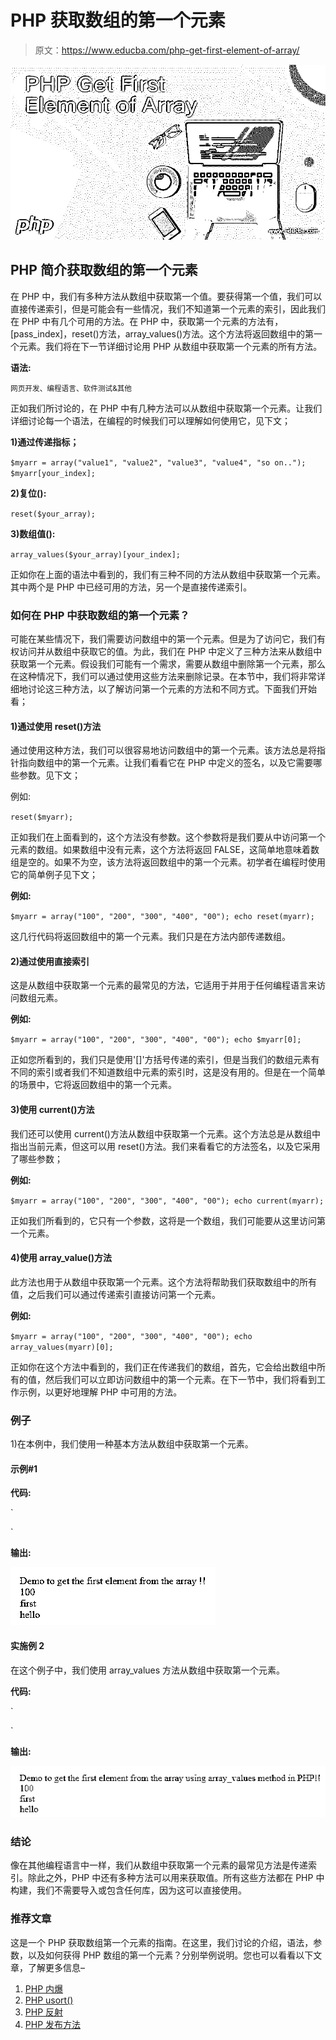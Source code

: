 # PHP 获取数组的第一个元素

> 原文：<https://www.educba.com/php-get-first-element-of-array/>

![PHP Get First Element of Array](img/406e1a80c1534da97e5e1f242b10aa4b.png)



## PHP 简介获取数组的第一个元素

在 PHP 中，我们有多种方法从数组中获取第一个值。要获得第一个值，我们可以直接传递索引，但是可能会有一些情况，我们不知道第一个元素的索引，因此我们在 PHP 中有几个可用的方法。在 PHP 中，获取第一个元素的方法有，[pass_index]，reset()方法，array_values()方法。这个方法将返回数组中的第一个元素。我们将在下一节详细讨论用 PHP 从数组中获取第一个元素的所有方法。

**语法:**

<small>网页开发、编程语言、软件测试&其他</small>

正如我们所讨论的，在 PHP 中有几种方法可以从数组中获取第一个元素。让我们详细讨论每一个语法，在编程的时候我们可以理解如何使用它，见下文；

**1)通过传递指标；**

`$myarr = array("value1", "value2", "value3", "value4", "so on..");
$myarr[your_index];`

**2)复位():**

`reset($your_array);`

**3)数组值():**

`array_values($your_array)[your_index];`

正如你在上面的语法中看到的，我们有三种不同的方法从数组中获取第一个元素。其中两个是 PHP 中已经可用的方法，另一个是直接传递索引。

### 如何在 PHP 中获取数组的第一个元素？

可能在某些情况下，我们需要访问数组中的第一个元素。但是为了访问它，我们有权访问并从数组中获取它的值。为此，我们在 PHP 中定义了三种方法来从数组中获取第一个元素。假设我们可能有一个需求，需要从数组中删除第一个元素，那么在这种情况下，我们可以通过使用这些方法来删除记录。在本节中，我们将非常详细地讨论这三种方法，以了解访问第一个元素的方法和不同方式。下面我们开始看；

#### 1)通过使用 reset()方法

通过使用这种方法，我们可以很容易地访问数组中的第一个元素。该方法总是将指针指向数组中的第一个元素。让我们看看它在 PHP 中定义的签名，以及它需要哪些参数。见下文；

例如:

`reset($myarr);`

正如我们在上面看到的，这个方法没有参数。这个参数将是我们要从中访问第一个元素的数组。如果数组中没有元素，这个方法将返回 FALSE，这简单地意味着数组是空的。如果不为空，该方法将返回数组中的第一个元素。初学者在编程时使用它的简单例子见下文；

**例如:**

`$myarr = array("100", "200", "300", "400", "00");
echo reset(myarr);`

这几行代码将返回数组中的第一个元素。我们只是在方法内部传递数组。

#### 2)通过使用直接索引

这是从数组中获取第一个元素的最常见的方法，它适用于并用于任何编程语言来访问数组元素。

**例如:**

`$myarr = array("100", "200", "300", "400", "00");
echo $myarr[0];`

正如您所看到的，我们只是使用'[]'方括号传递的索引，但是当我们的数组元素有不同的索引或者我们不知道数组中元素的索引时，这是没有用的。但是在一个简单的场景中，它将返回数组中的第一个元素。

#### 3)使用 current()方法

我们还可以使用 current()方法从数组中获取第一个元素。这个方法总是从数组中指出当前元素，但这可以用 reset()方法。我们来看看它的方法签名，以及它采用了哪些参数；

**例如:**

`$myarr = array("100", "200", "300", "400", "00");
echo current(myarr);`

正如我们所看到的，它只有一个参数，这将是一个数组，我们可能要从这里访问第一个元素。

#### 4)使用 array_value()方法

此方法也用于从数组中获取第一个元素。这个方法将帮助我们获取数组中的所有值，之后我们可以通过传递索引直接访问第一个元素。

**例如:**

`$myarr = array("100", "200", "300", "400", "00");
echo array_values(myarr)[0];`

正如你在这个方法中看到的，我们正在传递我们的数组，首先，它会给出数组中所有的值，然后我们可以立即访问数组中的第一个元素。在下一节中，我们将看到工作示例，以更好地理解 PHP 中可用的方法。

### 例子

1)在本例中，我们使用一种基本方法从数组中获取第一个元素。

#### 示例#1

**代码:**

`<!DOCTYPE html>
<html>
<body>
<?php
echo nl2br ("Demo to get the first element from the array !! \n");
$myarr1 = array("100", "200", "300", "400", "500");
echo nl2br ($myarr1[0]."\n");
$myarr2 = array("first", "second", "third", "fourth", "five");
echo nl2br ($myarr2[0]."\n");
$myarr3 = array("hello", "to", "all", "bye", "bye");
echo nl2br ($myarr3[0]."\n");
?>
</body>
</html>`

**输出:**

![PHP Get First Element of Array 1](img/719178c7096ebd20896914c96a574d63.png)



#### 实施例 2

在这个例子中，我们使用 array_values 方法从数组中获取第一个元素。

**代码:**

`<!DOCTYPE html>
<html>
<body>
<?php
echo nl2br ("Demo to get the first element from the array using array_values method in PHP!! \n");
$myarr1 = array("100", "200", "300", "400", "500");
echo nl2br (array_values($myarr1)[0]."\n");
$myarr2 = array("first", "second", "third", "fourth", "five");
echo nl2br (array_values($myarr2)[0]."\n");
$myarr3 = array("hello", "to", "all", "bye", "bye");
echo nl2br (array_values($myarr3)[0]."\n");
?>
</body>
</html>`

**输出:**

![PHP Get First Element of Array 2](img/6ad257ab0a4879a863a46a47484c026d.png)



### 结论

像在其他编程语言中一样，我们从数组中获取第一个元素的最常见方法是传递索引。除此之外，PHP 中还有多种方法可以用来获取值。所有这些方法都在 PHP 中构建，我们不需要导入或包含任何库，因为这可以直接使用。

### 推荐文章

这是一个 PHP 获取数组第一个元素的指南。在这里，我们讨论的介绍，语法，参数，以及如何获得 PHP 数组的第一个元素？分别举例说明。您也可以看看以下文章，了解更多信息–

1.  [PHP 内爆](https://www.educba.com/php-implode/)
2.  [PHP usort()](https://www.educba.com/php-usort/)
3.  [PHP 反射](https://www.educba.com/php-reflection/)
4.  [PHP 发布方法](https://www.educba.com/php-post-method/)





